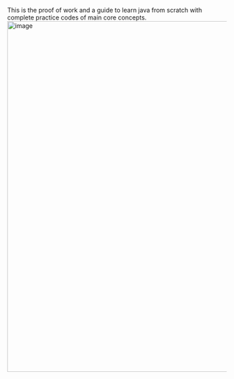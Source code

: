 This is the proof of work and a guide to learn java from scratch with complete practice codes of main core concepts.
<img width="1593" height="804" alt="image" src="https://github.com/user-attachments/assets/957ba19d-e897-488a-aa97-047052d1950b" />
